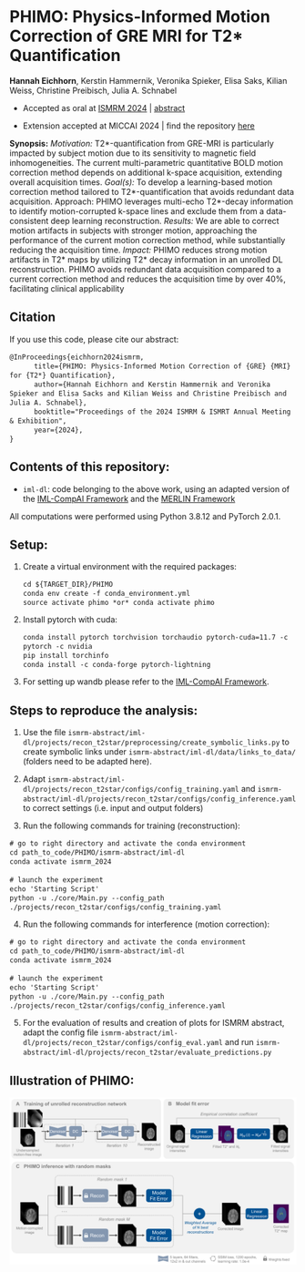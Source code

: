 # PHIMO: Physics-Informed Motion Correction of GRE MRI for T2* Quantification

**Hannah Eichhorn**, Kerstin Hammernik, Veronika Spieker,  Elisa Saks, Kilian Weiss, Christine Preibisch, Julia A. Schnabel

- Accepted as oral at [ISMRM 2024](https://www.ismrm.org/24m/) | [abstract](https://submissions.mirasmart.com/ISMRM2024/Itinerary/PresentationDetail.aspx?evdid=2586)

- Extension accepted at MICCAI 2024 | find the repository [here](https://github.com/HannahEichhorn/PHIMO-miccai)


**Synopsis:** 
*Motivation:*  T2*-quantification from GRE-MRI is particularly impacted by subject motion due to its sensitivity to magnetic field inhomogeneities. The current multi-parametric quantitative BOLD motion correction method depends on additional k-space acquisition, extending overall acquisition times.
*Goal(s):* To develop a learning-based motion correction method tailored to T2*-quantification that avoids redundant data acquisition.
Approach: PHIMO leverages multi-echo T2*-decay information to identify motion-corrupted k-space lines and exclude them from a data-consistent deep learning reconstruction.
*Results:* We are able to correct motion artifacts in subjects with stronger motion, approaching the performance of the current motion correction method, while substantially reducing the acquisition time. 
*Impact:* PHIMO reduces strong motion artifacts in T2* maps by utilizing T2* decay information in an unrolled DL reconstruction. PHIMO avoids redundant data acquisition compared to a current correction method and reduces the acquisition time by over 40%, facilitating clinical applicability


## Citation
If you use this code, please cite our abstract:

```
@InProceedings{eichhorn2024ismrm,
      title={PHIMO: Physics-Informed Motion Correction of {GRE} {MRI} for {T2*} Quantification}, 
      author={Hannah Eichhorn and Kerstin Hammernik and Veronika Spieker and Elisa Sacks and Kilian Weiss and Christine Preibisch and Julia A. Schnabel},
      booktitle="Proceedings of the 2024 ISMRM & ISMRT Annual Meeting & Exhibition",
      year={2024},
}
```

## Contents of this repository:

- `iml-dl`: code belonging to the above work, using an adapted version of the [IML-CompAI Framework](https://github.com/compai-lab/iml-dl) and the [MERLIN Framework](https://github.com/midas-tum/merlin)

All computations were performed using Python 3.8.12 and PyTorch 2.0.1.


## Setup:

1. Create a virtual environment with the required packages:
    ```
    cd ${TARGET_DIR}/PHIMO
    conda env create -f conda_environment.yml
    source activate phimo *or* conda activate phimo
    ```

2. Install pytorch with cuda:
    ```
    conda install pytorch torchvision torchaudio pytorch-cuda=11.7 -c pytorch -c nvidia
    pip install torchinfo
    conda install -c conda-forge pytorch-lightning
    ```

3. For setting up wandb please refer to the [IML-CompAI Framework](https://github.com/compai-lab/iml-dl).


## Steps to reproduce the analysis:

1) Use the file `ismrm-abstract/iml-dl/projects/recon_t2star/preprocessing/create_symbolic_links.py` to create symbolic links under `ismrm-abstract/iml-dl/data/links_to_data/` (folders need to be adapted here).

2) Adapt `ismrm-abstract/iml-dl/projects/recon_t2star/configs/config_training.yaml` and `ismrm-abstract/iml-dl/projects/recon_t2star/configs/config_inference.yaml` to correct settings (i.e. input and output folders)

3) Run the following commands for training (reconstruction):
```
# go to right directory and activate the conda environment
cd path_to_code/PHIMO/ismrm-abstract/iml-dl
conda activate ismrm_2024

# launch the experiment
echo 'Starting Script'
python -u ./core/Main.py --config_path ./projects/recon_t2star/configs/config_training.yaml
```

4) Run the following commands for interference (motion correction):
```
# go to right directory and activate the conda environment
cd path_to_code/PHIMO/ismrm-abstract/iml-dl
conda activate ismrm_2024

# launch the experiment
echo 'Starting Script'
python -u ./core/Main.py --config_path ./projects/recon_t2star/configs/config_inference.yaml
```

5) For the evaluation of results and creation of plots for ISMRM abstract, adapt the config file `ismrm-abstract/iml-dl/projects/recon_t2star/configs/config_eval.yaml` and run `ismrm-abstract/iml-dl/projects/recon_t2star/evaluate_predictions.py`


## Illustration of PHIMO:
![PHIMO](Overview_PHIMO.png)
